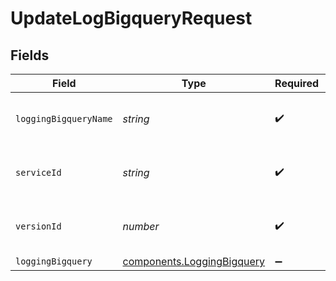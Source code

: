 # UpdateLogBigqueryRequest


## Fields

| Field                                                                | Type                                                                 | Required                                                             | Description                                                          | Example                                                              |
| -------------------------------------------------------------------- | -------------------------------------------------------------------- | -------------------------------------------------------------------- | -------------------------------------------------------------------- | -------------------------------------------------------------------- |
| `loggingBigqueryName`                                                | *string*                                                             | :heavy_check_mark:                                                   | The name for the real-time logging configuration.                    | test-log-endpoint                                                    |
| `serviceId`                                                          | *string*                                                             | :heavy_check_mark:                                                   | Alphanumeric string identifying the service.                         | SU1Z0isxPaozGVKXdv0eY                                                |
| `versionId`                                                          | *number*                                                             | :heavy_check_mark:                                                   | Integer identifying a service version.                               | 1                                                                    |
| `loggingBigquery`                                                    | [components.LoggingBigquery](../../models/shared/loggingbigquery.md) | :heavy_minus_sign:                                                   | N/A                                                                  |                                                                      |